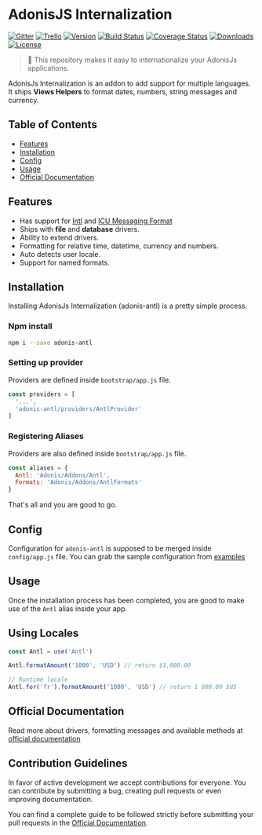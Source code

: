 # AdonisJS Internalization

[![Gitter](https://img.shields.io/badge/+%20GITTER-JOIN%20CHAT%20%E2%86%92-1DCE73.svg?style=flat-square)](https://gitter.im/adonisjs/adonis-framework)
[![Trello](https://img.shields.io/badge/TRELLO-%E2%86%92-89609E.svg?style=flat-square)](https://trello.com/b/yzpqCgdl/adonis-for-humans)
[![Version](https://img.shields.io/npm/v/adonis-antl.svg?style=flat-square)](https://www.npmjs.com/package/adonis-antl)
[![Build Status](https://img.shields.io/travis/adonisjs/adonis-antl/master.svg?style=flat-square)](https://travis-ci.org/adonisjs/adonis-antl)
[![Coverage Status](https://img.shields.io/coveralls/adonisjs/adonis-antl/master.svg?style=flat-square)](https://coveralls.io/github/adonisjs/adonis-antl?branch=master)
[![Downloads](https://img.shields.io/npm/dt/adonis-antl.svg?style=flat-square)](https://www.npmjs.com/package/adonis-antl)
[![License](https://img.shields.io/npm/l/adonis-antl.svg?style=flat-square)](https://opensource.org/licenses/MIT)

> :pray: This repository makes it easy to internationalize your AdonisJs applications.

AdonisJs Internalization is an addon to add support for multiple languages. It ships **Views Helpers** to format dates, numbers, string messages and currency.

## Table of Contents
* [Features](#features)
* [Installation](#installation)
* [Config](#config)
* [Usage](#usage)
* [Official Documentation](#official-documentation)


## Features

* Has support for [Intl](https://developer.mozilla.org/en-US/docs/Web/JavaScript/Reference/Global_Objects/Intl) and [ICU Messaging Format](http://userguide.icu-project.org/formatparse/messages)
* Ships with **file** and **database** drivers.
* Ability to extend drivers.
* Formatting for relative time, datetime, currency and numbers.
* Auto detects user locale.
* Support for named formats.

## Installation

Installing AdonisJs Internalization (adonis-antl) is a pretty simple process.

### Npm install

```bash
npm i --save adonis-antl
```

### Setting up provider

Providers are defined inside `bootstrap/app.js` file.

```javascript
const providers = [
  '...',
  'adonis-antl/providers/AntlProvider'
]
```

### Registering Aliases

Providers are also defined inside `bootstrap/app.js` file.

```javascript
const aliases = {
  Antl: 'Adonis/Addons/Antl',
  Formats: 'Adonis/Addons/AntlFormats'
}
```

That's all and you are good to go.

## Config

Configuration for `adonis-antl` is supposed to be merged inside `config/app.js` file. You can grab the sample configuration from [examples](http://github.com/adonisjs/adonis-antl/examples/config.js)

## Usage

Once the installation process has been completed, you are good to make use of the `Antl` alias inside your app.

## Using Locales

```javascript
const Antl = use('Antl')

Antl.formatAmount('1000', 'USD') // return $1,000.00

// Runtime locale
Antl.for('fr').formatAmount('1000', 'USD') // return 1 000.00 $US
```

## Official Documentation

Read more about drivers, formatting messages and available methods at [official documentation](http://adonisjs.com/docs/internationalization)


## <a name="contribution-guidelines"></a>Contribution Guidelines

In favor of active development we accept contributions for everyone. You can contribute by submitting a bug, creating pull requests or even improving documentation.

You can find a complete guide to be followed strictly before submitting your pull requests in the [Official Documentation](http://adonisjs.com/docs/contributing).
